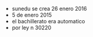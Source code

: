 

- sunedu se crea 26 enero 2016
- 5 de enero 2015	
- el bachillerato era automatico
- por ley n 30220
<!--stackedit_data:
eyJoaXN0b3J5IjpbLTEyNzk3ODQ2NV19
-->
